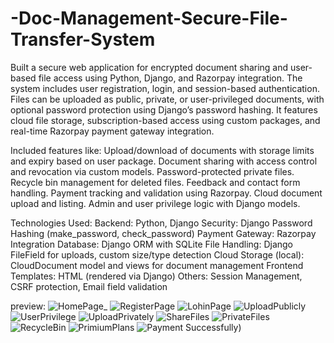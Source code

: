 # -Doc-Management-Secure-File-Transfer-System
Built a secure web application for encrypted document sharing and user-based file access using Python, Django, and Razorpay integration. The system includes user registration, login, and session-based authentication. Files can be uploaded as public, private, or user-privileged documents, with optional password protection using Django’s password hashing. It features cloud file storage, subscription-based access using custom packages, and real-time Razorpay payment gateway integration.

Included features like:
    Upload/download of documents with storage limits and expiry based on user package.
    Document sharing with access control and revocation via custom models.
    Password-protected private files.
    Recycle bin management for deleted files.
    Feedback and contact form handling.
    Payment tracking and validation using Razorpay.
    Cloud document upload and listing.
    Admin and user privilege logic with Django models.

Technologies Used:
    Backend: Python, Django
    Security: Django Password Hashing (make_password, check_password)
    Payment Gateway: Razorpay Integration
    Database: Django ORM with SQLite
    File Handling: Django FileField for uploads, custom size/type detection
    Cloud Storage (local): CloudDocument model and views for document management
    Frontend Templates: HTML (rendered via Django)
    Others: Session Management, CSRF protection, Email field validation

 preview: 
![HomePage_](https://github.com/user-attachments/assets/9bd5b360-8058-4af1-bc79-a1283cf764a4)
![RegisterPage](https://github.com/user-attachments/assets/b8378211-5bcb-4ac9-aa74-314175654e87)
![LohinPage](https://github.com/user-attachments/assets/aa9abb43-7fa8-4033-8584-6b3951160125)
![UploadPublicly](https://github.com/user-attachments/assets/59a1ce1b-d3b2-44ad-9eca-089181982e50)
![UserPrivilege](https://github.com/user-attachments/assets/06c73a1a-0d90-4519-b1e2-96428087243d)
![UploadPrivately](https://github.com/user-attachments/assets/5086f108-e175-4ff3-bad7-d033adfdcb6f)
![ShareFiles](https://github.com/user-attachments/assets/a1e93f73-7b7c-48e5-807c-134f3e4aec13)
![PrivateFiles](https://github.com/user-attachments/assets/4e03cef5-7918-4ef6-95e0-7c4acea6fca6)
![RecycleBin](https://github.com/user-attachments/assets/deca695a-1c95-4737-98e5-67bc800001ce)
![PrimiumPlans](https://github.com/user-attachments/assets/e852393d-c21d-455c-8d88-f735efd41ed6)
![Payment Successfully)](https://github.com/user-attachments/assets/8fa0dbec-991f-406d-a8f4-3507bbac7590)








 
